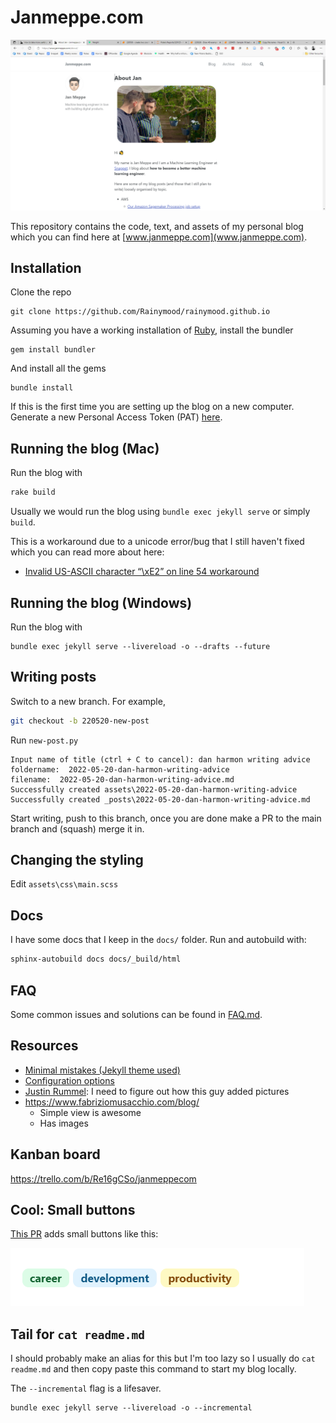 # Janmeppe.com

![](./assets/screenshots/2022-05-18.png)

This repository contains the code, text, and assets of my personal blog which
you can find here at [www.janmeppe.com](www.janmeppe.com). 

## Installation

Clone the repo

```
git clone https://github.com/Rainymood/rainymood.github.io
```

Assuming you have a working installation of [Ruby](https://www.ruby-lang.org/en/downloads/), install the bundler

```
gem install bundler
```

And install all the gems

```
bundle install
```

If this is the first time you are setting up the blog on a new computer. Generate a new
Personal Access Token (PAT) [here](https://github.com/settings/tokens).

## Running the blog (Mac)

Run the blog with

```ruby
rake build
```

Usually we would run the blog using `bundle exec jekyll serve` or simply `build`.

This is a workaround due to a unicode error/bug that I still haven't fixed which you can read more about here:

* [Invalid US-ASCII character “\xE2” on line 54 workaround](https://www.janmeppe.com/blog/invalid-US-ASCII-character/)

## Running the blog (Windows)

Run the blog with 

```
bundle exec jekyll serve --livereload -o --drafts --future
```
## Writing posts

Switch to a new branch. For example,

```bash
git checkout -b 220520-new-post
```

Run `new-post.py`

```
Input name of title (ctrl + C to cancel): dan harmon writing advice
foldername:  2022-05-20-dan-harmon-writing-advice
filename:  2022-05-20-dan-harmon-writing-advice.md
Successfully created assets\2022-05-20-dan-harmon-writing-advice
Successfully created _posts\2022-05-20-dan-harmon-writing-advice.md
```

Start writing, push to this branch, once you are done make a PR to the main branch and (squash) merge it in. 

## Changing the styling

Edit `assets\css\main.scss`

## Docs

I have some docs that I keep in the `docs/` folder. Run and autobuild with:

```bash
sphinx-autobuild docs docs/_build/html
```

## FAQ

Some common issues and solutions can be found in [FAQ.md](FAQ.md).

## Resources

* [Minimal mistakes (Jekyll theme used)](https://mmistakes.github.io/minimal-mistakes/)
* [Configuration options](https://mmistakes.github.io/minimal-mistakes/docs/configuration/)
* [Justin Rummel](https://www.justinrummel.com/page3/): I need to figure out how this guy added pictures 
* https://www.fabriziomusacchio.com/blog/
  * Simple view is awesome
  * Has images

## Kanban board

https://trello.com/b/Re16gCSo/janmeppecom

## Cool: Small buttons

[This PR](https://github.com/Rainymood/rainymood.github.io/pull/41/commits/ed26137516a172311bc2c8e114a96101a41d56ac) adds small buttons like this:

![](/assets/README/2023-01-07-14-18-37.png)


## Tail for `cat readme.md`

I should probably make an alias for this but I'm too lazy so I usually do `cat readme.md` and then copy paste this command to start my blog locally.

The `--incremental` flag is a lifesaver. 

```
bundle exec jekyll serve --livereload -o --incremental
```